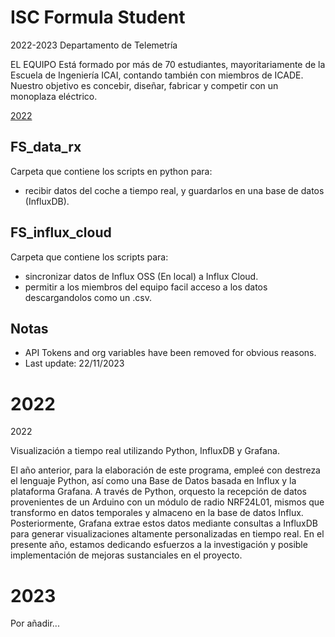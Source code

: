 # ISC Formula Student
2022-2023 Departamento de Telemetría

EL EQUIPO Está formado por más de 70 estudiantes, mayoritariamente de la Escuela de Ingeniería ICAI, contando también con miembros de ICADE. Nuestro objetivo es concebir, diseñar, fabricar y competir con un monoplaza eléctrico.


[2022](#section-1)



## FS_data_rx
  Carpeta que contiene los scripts en python para:
  - recibir datos del coche a tiempo real, y guardarlos en una base de datos (InfluxDB).

## FS_influx_cloud
  Carpeta que contiene los scripts para:
  - sincronizar datos de Influx OSS (En local) a Influx Cloud.
  - permitir a los miembros del equipo facil acceso a los datos descargandolos como un .csv.




## Notas
- API Tokens and org variables have been removed for obvious reasons.
- Last update: 22/11/2023


# 2022
<a name="section-1"></a> 2022

Visualización a tiempo real utilizando Python, InfluxDB y Grafana.

El año anterior, para la elaboración de este programa, empleé con destreza el lenguaje Python, así como una Base de Datos basada en Influx y la plataforma Grafana. A través de Python, orquesto la recepción de datos provenientes de un Arduino con un módulo de radio NRF24L01, mismos que transformo en datos temporales y almaceno en la base de datos Influx. Posteriormente, Grafana extrae estos datos mediante consultas a InfluxDB para generar visualizaciones altamente personalizadas en tiempo real. En el presente año, estamos dedicando esfuerzos a la investigación y posible implementación de mejoras sustanciales en el proyecto.


# 2023

Por añadir...
